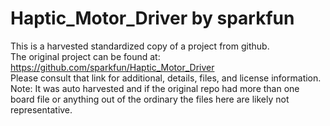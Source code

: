 
# Haptic_Motor_Driver by sparkfun  
This is a harvested standardized copy of a project from github.  
The original project can be found at:  
https://github.com/sparkfun/Haptic_Motor_Driver  
Please consult that link for additional, details, files, and license information.  
Note: It was auto harvested and if the original repo had more than one board file or anything out of the ordinary the files here are likely not representative.  
    